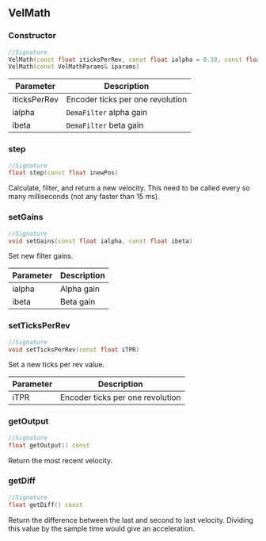 ## VelMath

### Constructor

```c++
//Signature
VelMath(const float iticksPerRev, const float ialpha = 0.19, const float ibeta = 0.041)
VelMath(const VelMathParams& iparams)
```

Parameter | Description
----------|------------
iticksPerRev | Encoder ticks per one revolution
ialpha | `DemaFilter` alpha gain
ibeta | `DemaFilter` beta gain

### step

```c++
//Signature
float step(const float inewPos)
```

Calculate, filter, and return a new velocity. This need to be called every so many milliseconds (not any faster than 15 ms).

### setGains

```c++
//Signature
void setGains(const float ialpha, const float ibeta)
```

Set new filter gains.

Parameter | Description
----------|------------
ialpha | Alpha gain
ibeta | Beta gain

### setTicksPerRev


```c++
//Signature
void setTicksPerRev(const float iTPR)
```

Set a new ticks per rev value.

Parameter | Description
----------|------------
iTPR | Encoder ticks per one revolution

### getOutput

```c++
//Signature
float getOutput() const
```

Return the most recent velocity.

### getDiff

```c++
//Signature
float getDiff() const
```

Return the difference between the last and second to last velocity. Dividing this value by the sample time would give an acceleration.
